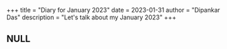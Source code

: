 +++
title = "Diary for January 2023"
date = 2023-01-31
author = "Dipankar Das"
description = "Let's talk about my January 2023"
+++

## NULL 

